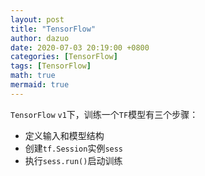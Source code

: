 ```yaml
---
layout: post
title: "TensorFlow"
author: dazuo
date: 2020-07-03 20:19:00 +0800
categories: [TensorFlow]
tags: [TensorFlow]
math: true
mermaid: true
---
```




`TensorFlow` `v1`下，训练一个`TF`模型有三个步骤：

- 定义输入和模型结构
- 创建`tf.Session`实例`sess`
- 执行`sess.run()`启动训练



